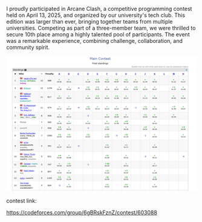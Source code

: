I proudly participated in Arcane Clash, a competitive programming contest held on April 13, 2025, and organized by our university's tech club. This edition was larger than ever, bringing together teams from multiple universities. Competing as part of a three-member team, we were thrilled to secure 10th place among a highly talented pool of participants. The event was a remarkable experience, combining challenge, collaboration, and community spirit.

![Results](Results.png)

contest link:

https://codeforces.com/group/6gBRskFznZ/contest/603088
